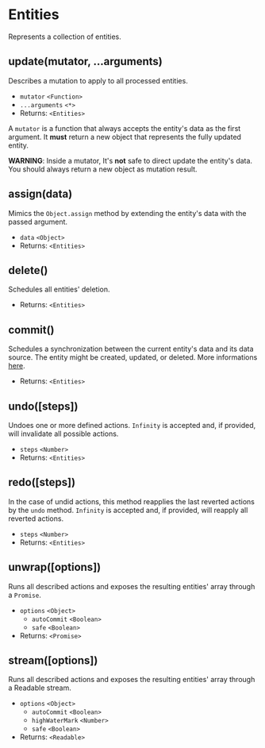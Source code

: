 # Entities

Represents a collection of entities.

## update(mutator, ...arguments)

Describes a mutation to apply to all processed entities.

- `mutator` `<Function>`
- `...arguments` `<*>`
- Returns: `<Entities>`

A `mutator` is a function that always accepts the entity's data as the first argument. It **must** return a new object that represents the fully updated entity.

**WARNING**: Inside a mutator, It's **not** safe to direct update the entity's data. You should always return a new object as mutation result.

## assign(data)

Mimics the `Object.assign` method by extending the entity's data with the passed argument.

- `data` `<Object>`
- Returns: `<Entities>`

## delete()

Schedules all entities' deletion.

- Returns: `<Entities>`

## commit()

Schedules a synchronization between the current entity's data and its data source. The entity might be created, updated, or deleted. More informations [here](commit.md).

- Returns: `<Entities>`

## undo([steps])

Undoes one or more defined actions. `Infinity` is accepted and, if provided, will invalidate all possible actions.

- `steps` `<Number>`
- Returns: `<Entities>`

## redo([steps])

In the case of undid actions, this method reapplies the last reverted actions by the `undo` method. `Infinity` is accepted and, if provided, will reapply all reverted actions.

- `steps` `<Number>`
- Returns: `<Entities>`

## unwrap([options])

Runs all described actions and exposes the resulting entities' array through a `Promise`.

- `options` `<Object>`
  - `autoCommit` `<Boolean>`
  - `safe` `<Boolean>`
- Returns: `<Promise>`

## stream([options])

Runs all described actions and exposes the resulting entities' array through a Readable stream.

- `options` `<Object>`
  - `autoCommit` `<Boolean>`
  - `highWaterMark` `<Number>`
  - `safe` `<Boolean>`
- Returns: `<Readable>`

